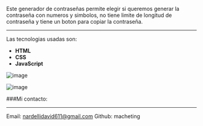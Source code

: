 Este generador de contraseñas permite elegir si queremos generar la contraseña con numeros y simbolos, no tiene limite de longitud de contraseña y tiene un boton para copiar la contraseña.

------------


Las tecnologias usadas son:
- **HTML**
- **CSS**
- **JavaScript**

![image](https://github.com/macheting/Generador-de-contrase-as-aleatorias-hecho-con-HTML-CSS-y-JavaScript/assets/151371549/00686b2e-f457-480e-ac0b-e1d6bd473c5a)

![image](https://github.com/macheting/Generador-de-contrase-as-aleatorias-hecho-con-HTML-CSS-y-JavaScript/assets/151371549/70c25b9c-e8e3-4b93-aa15-c4d3aa495837)

###Mi contacto:

------------


Email: nardellidavid611@gmail.com
Github: macheting
